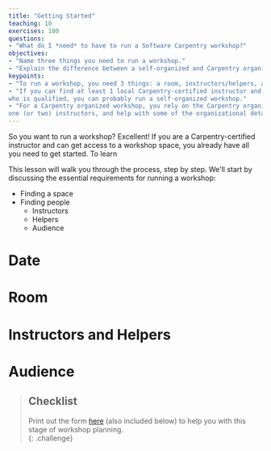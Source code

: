 ```yaml
---
title: "Getting Started"
teaching: 10
exercises: 180
questions:
- "What do I *need* to have to run a Software Carpentry workshop?"
objectives:
- "Name three things you need to run a workshop."
- "Explain the difference between a self-organized and Carpentry organized workshop."  
keypoints:
- "To run a workshop, you need 3 things: a room, instructors/helpers, and an audience."
- "If you can find at least 1 local Carpentry-certified instructor and another instructor 
who is qualified, you can probably run a self-organized workshop."  
- "For a Carpentry organized workshop, you rely on the Carpentry organizations to find you 
one (or two) instructors, and help with some of the organizational details."
---
```


So you want to run a workshop?  Excellent!  If you are a Carpentry-certified 
instructor and can get access to a workshop space, you already have all you need 
to get started.  To learn 

This lesson will walk you through the 
process, step by step.  We'll start by discussing the essential requirements for 
running a workshop: 

* Finding a space
* Finding people
	* Instructors
	* Helpers
	* Audience

# Date

# Room

# Instructors and Helpers

# Audience

> ## Checklist
>
> Print out the form [here]({{site.root}}/files/checklist-getting-started.md) 
> (also included below) to help you with this stage of workshop planning.  
{: .challenge}
